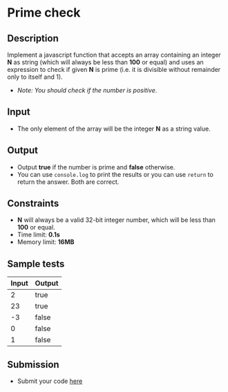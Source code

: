 # Prime check

## Description
Implement a javascript function that accepts an array containing an integer **N** as string (which will always be less than **100** or equal) and uses an expression to check if given **N** is prime (i.e. it is divisible without remainder only to itself and 1).
  - _Note: You should check if the number is positive_.

## Input
- The only element of the array will be the integer **N** as a string value.

## Output
- Output **true** if the number is prime and **false** otherwise.
- You can use `console.log` to print the results or you can use `return` to return the answer. Both are correct.

## Constraints
- **N** will always be a valid 32-bit integer number, which will be less than **100** or equal.
- Time limit: **0.1s**
- Memory limit: **16MB**

## Sample tests

|     Input      |     Output     |
|----------------|----------------|
| 2              | true           |
| 23             | true           |
| -3             | false          |
| 0              | false          |
| 1              | false          |

## Submission
- Submit your code [here](http://bgcoder.com/Contests/Compete/Index/357#6)

